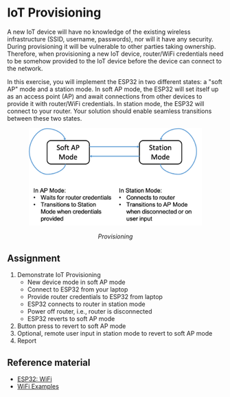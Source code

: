 # IoT Provisioning

A new IoT device will have no knowledge of the existing wireless
infrastructure (SSID, username, passwords), nor will it have any
security. During provisioning it will be vulnerable to other parties
taking ownership. Therefore, when provisioning a new IoT device,
router/WiFi credentials need to be somehow provided to the IoT device
before the device can connect to the network.

In this exercise, you will implement the ESP32 in two different
states: a "soft AP" mode and a station mode. In soft AP mode, the ESP32
will set itself up as an access point (AP) and await connections from other
devices to provide it with router/WiFi credentials. In station mode,
the ESP32 will connect to your router. Your solution should enable
seamless transitions between these two states.

<p align="center">
<img src="/docs/images/provision.png" width="80%">
</p>
<p align="center">
<i>Provisioning</i>
</p>

## Assignment
1. Demonstrate IoT Provisioning
   - New device mode in soft AP mode
   - Connect to ESP32 from your laptop
   - Provide router credentials to ESP32 from laptop
   - ESP32 connects to router in station mode
   - Power off router, i.e., router is disconnected
   - ESP32 reverts to soft AP mode
2. Button press to revert to soft AP mode
3. Optional, remote user input in station mode to revert to soft AP mode
4. Report

## Reference material
- [ESP32: WiFi](https://docs.espressif.com/projects/esp-idf/en/latest/api-reference/wifi/esp_wifi.html)
- [WiFi Examples](https://github.com/espressif/esp-idf/tree/bd90f53/examples/wifi)
